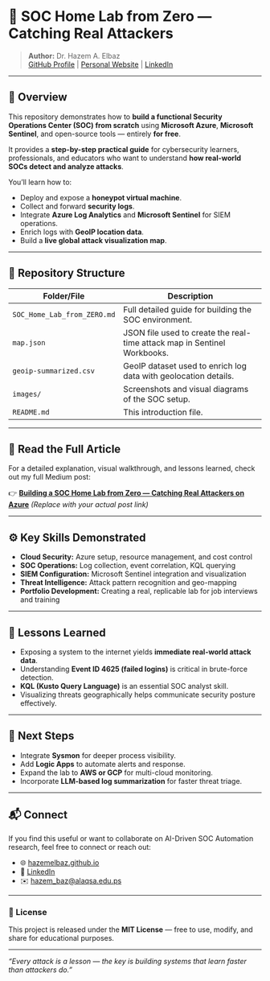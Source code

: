 # 🧠 SOC Home Lab from Zero — Catching Real Attackers

> **Author:** Dr. Hazem A. Elbaz  
> [GitHub Profile](https://github.com/elbazhazem) | [Personal Website](https://elbazhazem.github.io) | [LinkedIn](https://www.linkedin.com/in/hazem-elbaz/)

---

## 🚀 Overview

This repository demonstrates how to **build a functional Security Operations Center (SOC) from scratch** using **Microsoft Azure**, **Microsoft Sentinel**, and open-source tools — entirely **for free**.

It provides a **step-by-step practical guide** for cybersecurity learners, professionals, and educators who want to understand **how real-world SOCs detect and analyze attacks**.

You’ll learn how to:
- Deploy and expose a **honeypot virtual machine**.
- Collect and forward **security logs**.
- Integrate **Azure Log Analytics** and **Microsoft Sentinel** for SIEM operations.
- Enrich logs with **GeoIP location data**.
- Build a **live global attack visualization map**.

---

## 🧩 Repository Structure

| Folder/File | Description |
|--------------|-------------|
| `SOC_Home_Lab_from_ZERO.md` | Full detailed guide for building the SOC environment. |
| `map.json` | JSON file used to create the real-time attack map in Sentinel Workbooks. |
| `geoip-summarized.csv` | GeoIP dataset used to enrich log data with geolocation details. |
| `images/` | Screenshots and visual diagrams of the SOC setup. |
| `README.md` | This introduction file. |

---

## 📖 Read the Full Article

For a detailed explanation, visual walkthrough, and lessons learned, check out my full Medium post:

👉 [**Building a SOC Home Lab from Zero — Catching Real Attackers on Azure**](https://medium.com/@hazemelbaz/soc-home-lab-from-zero-catching-attackers) *(Replace with your actual post link)*

---

## ⚙️ Key Skills Demonstrated

- **Cloud Security:** Azure setup, resource management, and cost control  
- **SOC Operations:** Log collection, event correlation, KQL querying  
- **SIEM Configuration:** Microsoft Sentinel integration and visualization  
- **Threat Intelligence:** Attack pattern recognition and geo-mapping  
- **Portfolio Development:** Creating a real, replicable lab for job interviews and training

---

## 🧠 Lessons Learned

- Exposing a system to the internet yields **immediate real-world attack data**.  
- Understanding **Event ID 4625 (failed logins)** is critical in brute-force detection.  
- **KQL (Kusto Query Language)** is an essential SOC analyst skill.  
- Visualizing threats geographically helps communicate security posture effectively.  

---

## 🧭 Next Steps

- Integrate **Sysmon** for deeper process visibility.  
- Add **Logic Apps** to automate alerts and response.  
- Expand the lab to **AWS or GCP** for multi-cloud monitoring.  
- Incorporate **LLM-based log summarization** for faster threat triage.

---

## 📬 Connect

If you find this useful or want to collaborate on AI-Driven SOC Automation research, feel free to connect or reach out:

- 🌐 [hazemelbaz.github.io](https://hazemelbaz.github.io)  
- 💼 [LinkedIn](https://www.linkedin.com/in/hazem-elbaz/)  
- ✉️ hazem_baz@alaqsa.edu.ps

---

### 🏁 License
This project is released under the **MIT License** — free to use, modify, and share for educational purposes.

---

*“Every attack is a lesson — the key is building systems that learn faster than attackers do.”*
